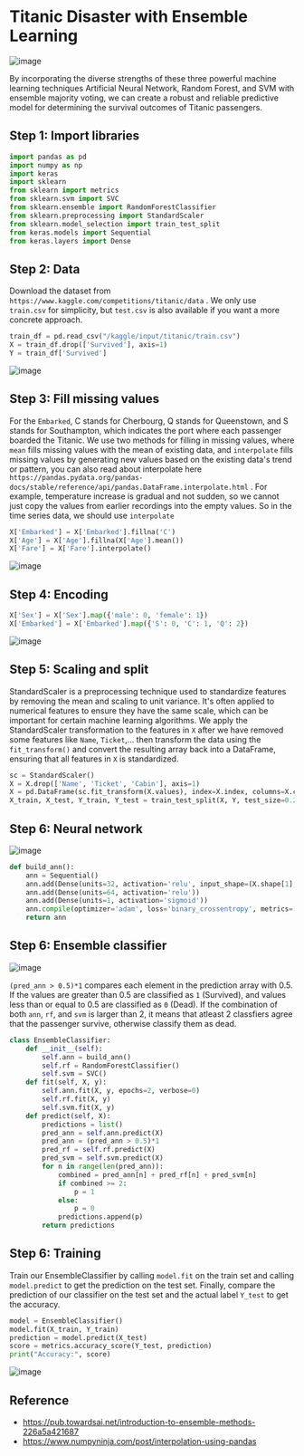 # Titanic Disaster with Ensemble Learning

![image](https://github.com/hughiephan/DPL/assets/16631121/5597fb70-eeb6-4ec9-b1da-f48cd4c36a44)

By incorporating the diverse strengths of these three powerful machine learning techniques Artificial Neural Network, Random Forest, and SVM with ensemble majority voting, we can create a robust and reliable predictive model for determining the survival outcomes of Titanic passengers.

## Step 1: Import libraries
```python
import pandas as pd
import numpy as np
import keras
import sklearn
from sklearn import metrics
from sklearn.svm import SVC
from sklearn.ensemble import RandomForestClassifier
from sklearn.preprocessing import StandardScaler
from sklearn.model_selection import train_test_split
from keras.models import Sequential
from keras.layers import Dense
```

## Step 2: Data

Download the dataset from `https://www.kaggle.com/competitions/titanic/data` . We only use `train.csv` for simplicity, but `test.csv` is also available if you want a more concrete approach.

```python
train_df = pd.read_csv("/kaggle/input/titanic/train.csv")
X = train_df.drop(['Survived'], axis=1)
Y = train_df['Survived']
```

![image](https://github.com/hughiephan/DPL/assets/16631121/6f4c6fcb-5cce-4740-9556-573678446770)

## Step 3: Fill missing values

For the `Embarked`, C stands for Cherbourg, Q stands for Queenstown, and S stands for Southampton, which indicates the port where each passenger boarded the Titanic. We use two methods for filling in missing values, where `mean` fills missing values with the mean of existing data, and `interpolate` fills missing values by generating new values based on the existing data's trend or pattern, you can also read about interpolate here `https://pandas.pydata.org/pandas-docs/stable/reference/api/pandas.DataFrame.interpolate.html` . For example, temperature increase is gradual and not sudden, so we cannot just copy the values from earlier recordings into the empty values. So in the time series data, we should use `interpolate`

```python
X['Embarked'] = X['Embarked'].fillna('C')
X['Age'] = X['Age'].fillna(X['Age'].mean())
X['Fare'] = X['Fare'].interpolate()
```

![image](https://github.com/hughiephan/DPL/assets/16631121/87a8e44e-ac1d-4236-bc6d-b064ab686ee7)

## Step 4: Encoding
```python
X['Sex'] = X['Sex'].map({'male': 0, 'female': 1})
X['Embarked'] = X['Embarked'].map({'S': 0, 'C': 1, 'Q': 2})
```

![image](https://github.com/hughiephan/DPL/assets/16631121/c12e7039-4341-4454-ae64-53bedf75e57c)

## Step 5: Scaling and split

StandardScaler is a preprocessing technique used to standardize features by removing the mean and scaling to unit variance. It's often applied to numerical features to ensure they have the same scale, which can be important for certain machine learning algorithms. We apply the StandardScaler transformation to the features in `X` after we have removed some features like `Name`, `Ticket`,... then transform the data using the `fit_transform()` and convert the resulting array back into a DataFrame, ensuring that all features in `X` is standardized.

```python
sc = StandardScaler()
X = X.drop(['Name', 'Ticket', 'Cabin'], axis=1)
X = pd.DataFrame(sc.fit_transform(X.values), index=X.index, columns=X.columns)
X_train, X_test, Y_train, Y_test = train_test_split(X, Y, test_size=0.2)
```

## Step 6: Neural network

![image](https://github.com/hughiephan/DPL/assets/16631121/d64723d0-b655-412a-9d16-e48928fbfa89)

```python
def build_ann():
    ann = Sequential()
    ann.add(Dense(units=32, activation='relu', input_shape=(X.shape[1],)))
    ann.add(Dense(units=64, activation='relu'))
    ann.add(Dense(units=1, activation='sigmoid'))
    ann.compile(optimizer='adam', loss='binary_crossentropy', metrics=['accuracy'])
    return ann
```

## Step 6: Ensemble classifier

![image](https://github.com/hughiephan/DPL/assets/16631121/2819e4a8-3ca7-4f5f-bbe6-420035a38099)

`(pred_ann > 0.5)*1` compares each element in the prediction array with 0.5. If the values are greater than 0.5 are classified as `1` (Survived), and values less than or equal to 0.5 are classified as `0` (Dead). If the combination of both `ann`, `rf`, and `svm` is larger than 2, it means that atleast 2 classfiers agree that the passenger survive, otherwise classify them as dead.

```python
class EnsembleClassifier:
    def __init__(self):
        self.ann = build_ann()
        self.rf = RandomForestClassifier()
        self.svm = SVC()
    def fit(self, X, y):
        self.ann.fit(X, y, epochs=2, verbose=0)
        self.rf.fit(X, y)
        self.svm.fit(X, y)
    def predict(self, X):
        predictions = list()
        pred_ann = self.ann.predict(X)
        pred_ann = (pred_ann > 0.5)*1
        pred_rf = self.rf.predict(X)
        pred_svm = self.svm.predict(X)
        for n in range(len(pred_ann)):
            combined = pred_ann[n] + pred_rf[n] + pred_svm[n] 
            if combined >= 2: 
                p = 1
            else:
                p = 0
            predictions.append(p)
        return predictions
```

## Step 6: Training

Train our EnsembleClassifier by calling `model.fit` on the train set and calling `model.predict` to get the prediction on the test set. Finally, compare the prediction of our classifier on the test set and the actual label `Y_test` to get the accuracy.

```python
model = EnsembleClassifier()
model.fit(X_train, Y_train)
prediction = model.predict(X_test)
score = metrics.accuracy_score(Y_test, prediction)
print("Accuracy:", score)
```

![image](https://github.com/hughiephan/DPL/assets/16631121/020abd22-fcf7-43cc-bc5f-02ed1d6015af)

## Reference
- https://pub.towardsai.net/introduction-to-ensemble-methods-226a5a421687
- https://www.numpyninja.com/post/interpolation-using-pandas
